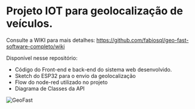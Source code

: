 # Projeto IOT para geolocalização de veículos.

Consulte a WIKI para mais detalhes: https://github.com/fabiosql/geo-fast-software-completo/wiki

Disponível nesse repositório:
- Código do Front-end e back-end do sistema web desenvolvido.
- Sketch do ESP32 para o envio da geolocalização
- Flow do node-red utilizado no projeto
- Diagrama de Classes da API

![GeoFast](https://i.ibb.co/JRLfS09/Capturar.png)
